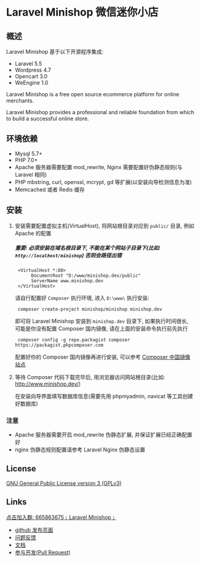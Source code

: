 # Laravel Minishop 微信迷你小店

## 概述

Laravel Minishop 基于以下开源程序集成:

* Laravel 5.5
* Wordpress 4.7
* Opencart 3.0
* WeEngine 1.0

Laravel Minishop is a free open source ecommerce platform for online merchants. 

Laravel Minishop provides a professional and reliable foundation from which to build a successful online store.

## 环境依赖

* Mysql 5.7+
* PHP 7.0+
* Apache 服务器需要配置 mod_rewrite, Nginx 需要配置好伪静态规则(与 Laravel 相同)
* PHP mbstring, curl, openssl, mcrypt, gd 等扩展(以安装向导检测信息为准)
* Memcached 或者 Redis 缓存

## 安装


1. 安装需要配置虚拟主机(VirtualHost), 将网站根目录对应到 `public/` 目录, 例如 Apache 的配置

    ##### **重要: 必须安装在域名根目录下, 不能在某个网站子目录下(比如: `http://localhost/minishop`) 否则会路径出错**

        <VirtualHost *:80>
             DocumentRoot "D:/www/minishop.dev/public"
             ServerName www.minishop.dev
        </VirtualHost>

    请自行配置好 `Composer` 执行环境, 进入 `D:\www\` 执行安装:

        composer create-project minishop/minishop minishop.dev
    
    即可将 Laravel Minishop 安装到 `minishop.dev` 目录下, 如果执行时间很长, 可能是你没有配置 Composer 国内镜像, 请在上面的安装命令执行前先执行

        composer config -g repo.packagist composer https://packagist.phpcomposer.com

    配置好你的 Composer 国内镜像再进行安装, 可以参考 [Composer 中国镜像站点](http://www.phpcomposer.com)

2. 等待 Composer 代码下载完毕后, 用浏览器访问网站根目录(比如: http://www.minishop.dev/) 

    在安装向导界面填写数据库信息(需要先用 phpmyadmin, navicat 等工具创建好数据库)

### 注意

* Apache 服务器需要开启 mod_rewrite 伪静态扩展, 并保证扩展已经正确配置好
* nginx 伪静态规则配置请参考 Laravel Nginx 伪静态设置

## License

[GNU General Public License version 3 (GPLv3)](https://github.com/opencart/opencart/blob/master/license.txt)

## Links

[点击加入群: 665863675﹝Laravel Minishop﹞](https://jq.qq.com/?_wv=1027&k=5qYJy7l)

- [github 发布页面](https://github.com/minishop/minishop)
- [问题反馈](https://github.com/minishop/minishop/issues)
- [文档](https://github.com/minishop/minishop/wiki)
- [参与开发(Pull Request)](https://github.com/minishop/minishop/pulls)

